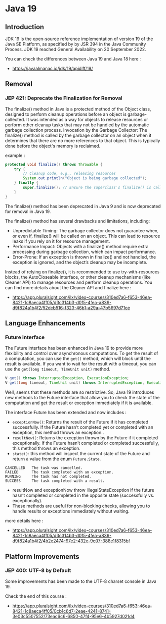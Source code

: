 # Java 19

## Introduction

JDK 19 is the open-source reference implementation of version 19 of the Java SE Platform, as specified by by JSR 394 in the Java Community Process. JDK 19 reached General Availability on 20 September 2022.

You can check the differences between Java 19 and Java 18 here : 
- https://javaalmanac.io/jdk/19/apidiff/18/

## Removal

### JEP 421: Deprecate the Finalization for Removal

The finalize() method in Java is a protected method of the Object class, designed to perform cleanup operations before an object is garbage-collected. It was intended as a way for objects to release resources or perform other cleanup tasks that may not be handled by the automatic garbage collection process.
Invocation by the Garbage Collector: The finalize() method is called by the garbage collector on an object when it determines that there are no more references to that object. This is typically done before the object's memory is reclaimed.

example : 
````java
protected void finalize() throws Throwable {
    try {
        // Cleanup code, e.g., releasing resources
        System.out.println("Object is being garbage collected");
    } finally {
        super.finalize(); // Ensure the superclass's finalize() is called
    }
}
````
The finalize() method has been deprecated in Java 9 and is now deprecated for removal in Java 19.

The finalize() method has several drawbacks and limitations, including:
- Unpredictable Timing: The garbage collector does not guarantee when, or even if, finalize() will be called on an object. This can lead to resource leaks if you rely on it for resource management.
- Performance Impact: Objects with a finalize() method require extra processing during garbage collection, which can impact performance.
- Error-Prone: If an exception is thrown in finalize() and not handled, the exception is ignored, and the object’s cleanup may be incomplete.

Instead of relying on finalize(), it is recommended to use try-with-resources blocks, the AutoCloseable interface, or other cleanup mechanisms (like Cleaner API) to manage resources and perform cleanup operations.
You can find more details about the Cleaner API and finalize here :
- https://app.pluralsight.com/ilx/video-courses/310ed7a6-f653-46ea-8421-1c8aeca4ff05/d3c314b3-d0f5-4fea-a839-d9f824a1b4f2/52dcb516-f323-46b1-a29a-47b5697d71ce

## Language Enhancements

### Future interface

The Future interface has been enhanced in Java 19 to provide more flexibility and control over asynchronous computations.
To get the result of a computation, you can use the `get()` method, which will block until the result is available.
If you want to wait for the result with a timeout, you can use the `get(long timeout, TimeUnit unit)` method.

````java
V get() throws InterruptedException, ExecutionException;
V get(long timeout, TimeUnit unit) throws InterruptedException, ExecutionException, TimeoutException;
````

Well, seems that these methods are so restrictive. 
So, Java 19 introduces new methods to the Future interface that allow you to check the state of the computation and get the result or exception immediately if it is available.

The interface Future has been extended and now includes :
- `exceptionNow()`: Returns the result of the Future if it has completed successfully. If the Future hasn’t completed yet or completed with an exception, this method throws an exception..
- `resultNow()`: Returns the exception thrown by the Future if it completed exceptionally. If the Future hasn’t completed or completed successfully, this method throws an exception.
- `state()`: this method will inspect the current state of the Future and return a value from the enum `Future.State`.

````text
CANCELLED   The task was cancelled.
FAILED      The task completed with an exception.
RUNNING     The task has not completed.
SUCCESS     The task completed with a result.
````

- resultNow and exceptionNow throw IllegalStateException if the future hasn’t completed or completed in the opposite state (successfully vs. exceptionally).
- These methods are useful for non-blocking checks, allowing you to handle results or exceptions immediately without waiting.

more details here : 
- https://app.pluralsight.com/ilx/video-courses/310ed7a6-f653-46ea-8421-1c8aeca4ff05/d3c314b3-d0f5-4fea-a839-d9f824a1b4f2/4b2e2474-97e2-432e-9c07-388e1f8315bf

## Platform Improvements

### JEP 400: UTF-8 by Default

Some improvements has been made to the UTF-8 charset console in Java 19.

Check the end of this course : 
- https://app.pluralsight.com/ilx/video-courses/310ed7a6-f653-46ea-8421-1c8aeca4ff05/0cb1c6d7-2eae-4241-8741-3e03c5507552/73eac6c6-6850-47f4-95e6-4b5927d021d4
